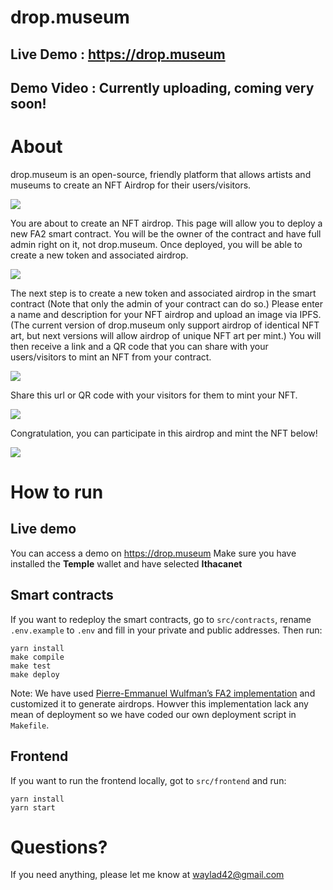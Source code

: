 # drop.museum

## Live Demo : https://drop.museum

## Demo Video : Currently uploading, coming very soon!

# About

drop.museum is an open-source, friendly platform that allows artists and museums to create an NFT Airdrop for their users/visitors.

![](https://drop.museum/screenshots/home.png)

You are about to create an NFT airdrop. This page will allow you to deploy a new FA2 smart contract. You will be the owner of the contract and have full admin right on it, not drop.museum. Once deployed, you will be able to create a new token and associated airdrop.

![](https://drop.museum/screenshots/originate.png)

The next step is to create a new token and associated airdrop in the smart contract (Note that only the admin of your contract can do so.) Please enter a name and description for your NFT airdrop and upload an image via IPFS. (The current version of drop.museum only support airdrop of identical NFT art, but next versions will allow airdrop of unique NFT art per mint.) You will then receive a link and a QR code that you can share with your users/visitors to mint an NFT from your contract.

![](https://drop.museum/screenshots/create.png)

Share this url or QR code with your visitors for them to mint your NFT.

![](https://drop.museum/screenshots/qrcode.png)

Congratulation, you can participate in this airdrop and mint the NFT below!

![](https://drop.museum/screenshots/mint.png)

# How to run

## Live demo

You can access a demo on https://drop.museum
Make sure you have installed the **Temple** wallet and have selected **Ithacanet**

## Smart contracts

If you want to redeploy the smart contracts, go to `src/contracts`, rename `.env.example` to `.env` and fill in your private and public addresses. Then run:

```
yarn install
make compile
make test
make deploy
```

Note: We have used [Pierre-Emmanuel Wulfman’s FA2 implementation](<https://github.com/pewulfman/Tezos-TZIP-implementation/tree/main/TZIP-12%20(FA2)>) and customized it to generate airdrops. Howver this implementation lack any mean of deployment so we have coded our own deployment script in `Makefile`.

## Frontend

If you want to run the frontend locally, got to `src/frontend` and run:

```
yarn install
yarn start
```

# Questions?

If you need anything, please let me know at waylad42@gmail.com
